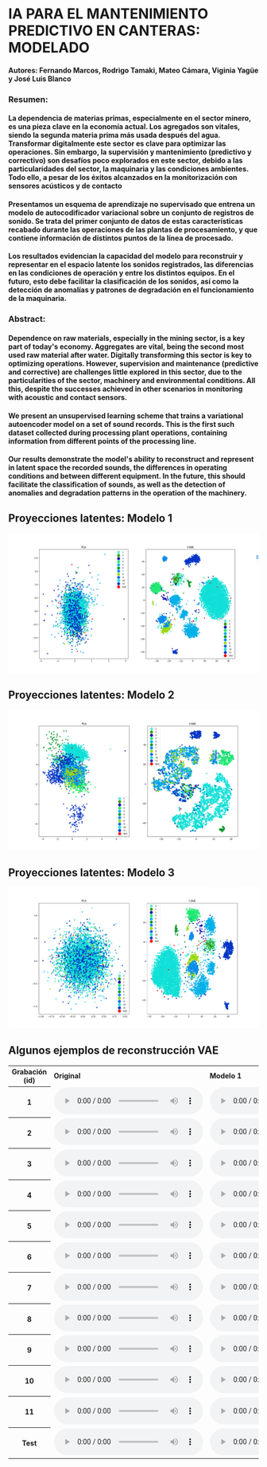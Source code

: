 # IA PARA EL MANTENIMIENTO PREDICTIVO EN CANTERAS: MODELADO

#### Autores: Fernando Marcos, Rodrigo Tamaki, Mateo Cámara, Viginia Yagüe y José Luis Blanco

### Resumen: 

#### La dependencia de materias primas, especialmente en el sector minero, es una pieza clave en la economía actual. Los agregados son vitales, siendo la segunda materia prima más usada después del agua. Transformar digitalmente este sector es clave para optimizar las operaciones. Sin embargo, la supervisión y mantenimiento (predictivo y correctivo) son desafíos poco explorados en este sector, debido a las particularidades del sector, la maquinaria y las condiciones ambientes. Todo ello, a pesar de los éxitos alcanzados en la monitorización con sensores acústicos y de contacto

#### Presentamos un esquema de aprendizaje no supervisado que entrena un modelo de autocodificador variacional sobre un conjunto de registros de sonido. Se trata del primer conjunto de datos de estas características recabado durante las operaciones de las plantas de procesamiento, y que contiene información de distintos puntos de la línea de procesado.

#### Los resultados evidencian la capacidad del modelo para reconstruir y representar en el espacio latente los sonidos registrados, las diferencias en las condiciones de operación y entre los distintos equipos. En el futuro, esto debe facilitar la clasificación de los sonidos, así como la detección de anomalías y patrones de degradación en el funcionamiento de la maquinaria.

### Abstract: 

#### Dependence on raw materials, especially in the mining sector, is a key part of today's economy. Aggregates are vital, being the second most used raw material after water. Digitally transforming this sector is key to optimizing operations. However, supervision and maintenance (predictive and corrective) are challenges little explored in this sector, due to the particularities of the sector, machinery and environmental conditions. All this, despite the successes achieved in other scenarios in monitoring with acoustic and contact sensors.

#### We present an unsupervised learning scheme that trains a variational autoencoder model on a set of sound records. This is the first such dataset collected during processing plant operations, containing information from different points of the processing line. 

####  Our results demonstrate the model's ability to reconstruct and represent in latent space the recorded sounds, the differences in operating conditions and between different equipment. In the future, this should facilitate the classification of sounds, as well as the detection of anomalies and degradation patterns in the operation of the machinery.

## Proyecciones latentes: Modelo 1
![Local Image](./images/PCA_tSNE_model1-coloured.png)

## Proyecciones latentes: Modelo 2
![Local Image](./images/PCA_tSNE_model2-coloured.png)

## Proyecciones latentes: Modelo 3
![Local Image](./images/PCA_tSNE_model3-coloured.png)


## Algunos ejemplos de reconstrucción VAE

<div class="figure">
    <table>
        <tbody>
            <!-- Row 1 -->
            <tr>
                <th>Grabación (id)</th>
                <td><b>Original</b></td>
                <td><b>Modelo 1</b></td>
                <td><b>Modelo 2</b></td>
                <td><b>Modelo 3</b></td>
            </tr>
            <!-- Row 2 -->
            <tr>
                <th>1</th>
                <td>
                    <audio controls="">
                        <source src="./vae-estereo-canteras/samples_original/frag_002_5.wav">
                    </audio>
                </td>
                <td>
                    <audio controls="">
                        <source src="./vae-estereo-canteras/samples_model1/frag_002_5.wav">
                    </audio>
                </td>
                <td>
                    <audio controls="">
                        <source src="./vae-estereo-canteras/samples_model2/frag_002_5.wav">
                    </audio>
                </td>
                <td>
                    <audio controls="">
                        <source src="./vae-estereo-canteras/samples_model3/frag_002_5.wav">
                    </audio>
                </td>
            </tr>
            <!-- Row 3 -->
            <tr>
                <th>2</th>
                <td>
                    <audio controls="">
                        <source src="./vae-estereo-canteras/samples_original/frag_003_10.wav">
                    </audio>
                </td>
                <td>
                    <audio controls="">
                        <source src="./vae-estereo-canteras/samples_model1/frag_003_10.wav">
                    </audio>
                </td>
                <td>
                    <audio controls="">
                        <source src="./vae-estereo-canteras/samples_model2/frag_003_10.wav">
                    </audio>
                </td>
                <td>
                    <audio controls="">
                        <source src="./vae-estereo-canteras/samples_model3/frag_003_10.wav">
                    </audio>
                </td>
            </tr>
            <!-- Row 4 -->
            <tr>
                <th>3</th>
                <td>
                    <audio controls="">
                        <source src="./vae-estereo-canteras/samples_original/frag_004_84.wav">
                    </audio>
                </td>
                <td>
                    <audio controls="">
                        <source src="./vae-estereo-canteras/samples_model1/frag_004_84.wav">
                    </audio>
                </td>
                <td>
                    <audio controls="">
                        <source src="./vae-estereo-canteras/samples_model2/frag_004_84.wav">
                    </audio>
                </td>
                <td>
                    <audio controls="">
                        <source src="./vae-estereo-canteras/samples_model3/frag_004_84.wav">
                    </audio>
                </td>
            </tr>
            <!-- Row 5 -->
            <tr>
                <th>4</th>
                <td>
                    <audio controls="">
                        <source src="./vae-estereo-canteras/samples_original/frag_005_271.wav">
                    </audio>
                </td>
                <td>
                    <audio controls="">
                        <source src="./vae-estereo-canteras/samples_model1/frag_005_271.wav">
                    </audio>
                </td>
                <td>
                    <audio controls="">
                        <source src="./vae-estereo-canteras/samples_model2/frag_005_271.wav">
                    </audio>
                </td>
                <td>
                    <audio controls="">
                        <source src="./vae-estereo-canteras/samples_model3/frag_005_271.wav">
                    </audio>
                </td>
            </tr>
            <!-- Row 6 -->
            <tr>
                <th>5</th>
                <td>
                    <audio controls="">
                        <source src="./vae-estereo-canteras/samples_original/frag_006_1030.wav">
                    </audio>
                </td>
                <td>
                    <audio controls="">
                        <source src="./vae-estereo-canteras/samples_model1/frag_006_1030.wav">
                    </audio>
                </td>
                <td>
                    <audio controls="">
                        <source src="./vae-estereo-canteras/samples_model2/frag_006_1030.wav">
                    </audio>
                </td>
                <td>
                    <audio controls="">
                        <source src="./vae-estereo-canteras/samples_model3/frag_006_1030.wav">
                    </audio>
                </td>
            </tr>
            <!-- Row 7 -->
            <tr>
                <th>6</th>
                <td>
                    <audio controls="">
                        <source src="./vae-estereo-canteras/samples_original/frag_007_31.wav">
                    </audio>
                </td>
                <td>
                    <audio controls="">
                        <source src="./vae-estereo-canteras/samples_model1/frag_007_31.wav">
                    </audio>
                </td>
                <td>
                    <audio controls="">
                        <source src="./vae-estereo-canteras/samples_model2/frag_007_31.wav">
                    </audio>
                </td>
                <td>
                    <audio controls="">
                        <source src="./vae-estereo-canteras/samples_model3/frag_007_31.wav">
                    </audio>
                </td>
            </tr>
            <!-- Row 8 -->
            <tr>
                <th>7</th>
                <td>
                    <audio controls="">
                        <source src="./vae-estereo-canteras/samples_original/frag_008_125.wav">
                    </audio>
                </td>
                <td>
                    <audio controls="">
                        <source src="./vae-estereo-canteras/samples_model1/frag_008_125.wav">
                    </audio>
                </td>
                <td>
                    <audio controls="">
                        <source src="./vae-estereo-canteras/samples_model2/frag_008_125.wav">
                    </audio>
                </td>
                <td>
                    <audio controls="">
                        <source src="./vae-estereo-canteras/samples_model3/frag_008_125.wav">
                    </audio>
                </td>
            </tr>
            <!-- Row 9 -->
            <tr>
                <th>8</th>
                <td>
                    <audio controls="">
                        <source src="./vae-estereo-canteras/samples_original/frag_009_180.wav">
                    </audio>
                </td>
                <td>
                    <audio controls="">
                        <source src="./vae-estereo-canteras/samples_model1/frag_009_180.wav">
                    </audio>
                </td>
                <td>
                    <audio controls="">
                        <source src="./vae-estereo-canteras/samples_model2/frag_009_180.wav">
                    </audio>
                </td>
                <td>
                    <audio controls="">
                        <source src="./vae-estereo-canteras/samples_model3/frag_009_180.wav">
                    </audio>
                </td>
            </tr>
            <!-- Row 10 -->
            <tr>
                <th>9</th>
                <td>
                    <audio controls="">
                        <source src="./vae-estereo-canteras/samples_original/frag_010_4.wav">
                    </audio>
                </td>
                <td>
                    <audio controls="">
                        <source src="./vae-estereo-canteras/samples_model1/frag_010_4.wav">
                    </audio>
                </td>
                <td>
                    <audio controls="">
                        <source src="./vae-estereo-canteras/samples_model2/frag_010_4.wav">
                    </audio>
                </td>
                <td>
                    <audio controls="">
                        <source src="./vae-estereo-canteras/samples_model3/frag_010_4.wav">
                    </audio>
                </td>
            </tr>
            <!-- Row 11 -->
            <tr>
                <th>10</th>
                <td>
                    <audio controls="">
                        <source src="./vae-estereo-canteras/samples_original/frag_011_185.wav">
                    </audio>
                </td>
                <td>
                    <audio controls="">
                        <source src="./vae-estereo-canteras/samples_model1/frag_011_185.wav">
                    </audio>
                </td>
                <td>
                    <audio controls="">
                        <source src="./vae-estereo-canteras/samples_model2/frag_011_185.wav">
                    </audio>
                </td>
                <td>
                    <audio controls="">
                        <source src="./vae-estereo-canteras/samples_model3/frag_011_185.wav">
                    </audio>
                </td>
            </tr>
            <!-- Row 12 -->
            <tr>
                <th>11</th>
                <td>
                    <audio controls="">
                        <source src="./vae-estereo-canteras/samples_original/frag_012_171.wav">
                    </audio>
                </td>
                <td>
                    <audio controls="">
                        <source src="./vae-estereo-canteras/samples_model1/frag_012_171.wav">
                    </audio>
                </td>
                <td>
                    <audio controls="">
                        <source src="./vae-estereo-canteras/samples_model2/frag_012_171.wav">
                    </audio>
                </td>
                <td>
                    <audio controls="">
                        <source src="./vae-estereo-canteras/samples_model3/frag_012_171.wav">
                    </audio>
                </td>
            </tr>
            <!-- Row 13 -->
            <tr>
                <th>Test</th>
                <td>
                    <audio controls="">
                        <source src="./vae-estereo-canteras/samples_original/frag_013_5.wav">
                    </audio>
                </td>
                <td>
                    <audio controls="">
                        <source src="./vae-estereo-canteras/samples_model1/frag_013_5.wav">
                    </audio>
                </td>
                <td>
                    <audio controls="">
                        <source src="./vae-estereo-canteras/samples_model2/frag_013_5.wav">
                    </audio>
                </td>
                <td>
                    <audio controls="">
                        <source src="./vae-estereo-canteras/samples_model3/frag_013_5.wav">
                    </audio>
                </td>
            </tr>
        </tbody>
    </table>
</div>
